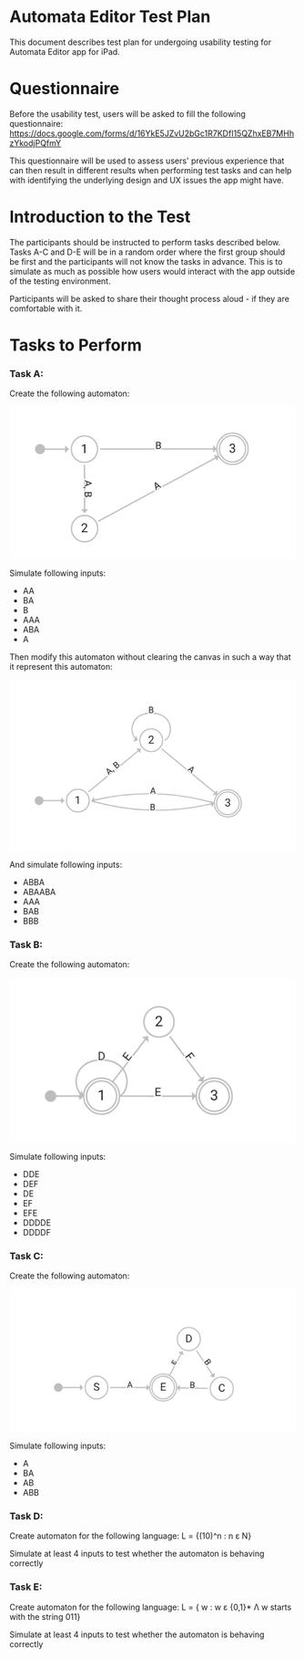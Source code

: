 # Automata Editor Test Plan

This document describes test plan for undergoing usability testing for Automata Editor app for iPad.

# Questionnaire

Before the usability test, users will be asked to fill the following questionnaire: https://docs.google.com/forms/d/16YkE5JZvU2bGc1R7KDfI15QZhxEB7MHhzYkodjPQfmY

This questionnaire will be used to assess users' previous experience that can then result in different results when performing test tasks and can help with identifying the underlying design and UX issues the app might have.

# Introduction to the Test

The participants should be instructed to perform tasks described below.
Tasks A-C and D-E will be in a random order where the first group should be first and the participants will not know the tasks in advance. This is to simulate as much as possible how users would interact with the app outside of the testing environment.

Participants will be asked to share their thought process aloud - if they are comfortable with it.

# Tasks to Perform

### Task A:

Create the following automaton:

![](basic_automaton.png)

Simulate following inputs:
- AA
- BA
- B
- AAA
- ABA
- A

Then modify this automaton without clearing the canvas in such a way that it represent this automaton:

![](basic_automaton_2.png)

And simulate following inputs:
- ABBA
- ABAABA
- AAA
- BAB
- BBB

### Task B:

Create the following automaton:

![](automaton_cycle.png)

Simulate following inputs:
- DDE
- DEF
- DE
- EF
- EFE
- DDDDE
- DDDDF


### Task C:

Create the following automaton:

![](epsilon_automaton.png)

Simulate following inputs:
- A
- BA
- AB
- ABB

### Task D:
Create automaton for the following language:
L = {(10)^n : n ε Ν}

Simulate at least 4 inputs to test whether the automaton is behaving correctly

### Task E:

Create automaton for the following language: 
L = { w : w ε {0,1}* Λ w starts with the string 011}

Simulate at least 4 inputs to test whether the automaton is behaving correctly